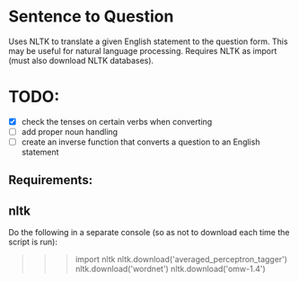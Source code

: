 # Sentence to Question
Uses NLTK to translate a given English statement to the question form.
This may be useful for natural language processing.
Requires NLTK as import (must also download NLTK databases).

# TODO:
- [x] check the tenses on certain verbs when converting
- [ ] add proper noun handling
- [ ] create an inverse function that converts a question to an English statement

## Requirements:
nltk
----
Do the following in a separate console (so as not to download each time the script is run):
  >>> import nltk
  >>> nltk.download('averaged_perceptron_tagger')
  >>> nltk.download('wordnet')
  >>> nltk.download('omw-1.4') 